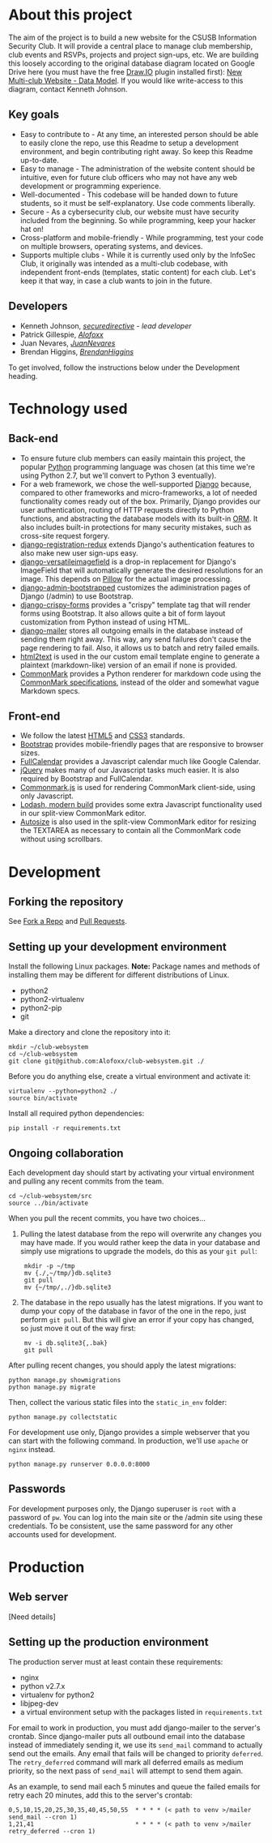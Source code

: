 # About this project

The aim of the project is to build a new website for the CSUSB Information Security Club. It will provide a central place to manage club membership, club events and RSVPs, projects and project sign-ups, etc. We are building this loosely according to the original database diagram located on Google Drive here (you must have the free [Draw.IO](https://www.draw.io) plugin installed first): [New Multi-club Website - Data Model](https://drive.google.com/file/d/0B2eX_I6RM9VBVVdONXYyRGpzSWs/view?usp=sharing). If you would like write-access to this diagram, contact Kenneth Johnson.

## Key goals

* Easy to contribute to - At any time, an interested person should be able to easily clone the repo, use this Readme to setup a development environment, and begin contributing right away. So keep this Readme up-to-date.
* Easy to manage - The administration of the website content should be intuitive, even for future club officers who may not have any web development or programming experience.
* Well-documented - This codebase will be handed down to future students, so it must be self-explanatory. Use code comments liberally.
* Secure - As a cybersecurity club, our website must have security included from the beginning. So while programming, keep your hacker hat on!
* Cross-platform and mobile-friendly - While programming, test your code on multiple browsers, operating systems, and devices.
* Supports multiple clubs - While it is currently used only by the InfoSec Club, it originally was intended as a multi-club codebase, with independent front-ends (templates, static content) for each club. Let's keep it that way, in case a club wants to join in the future.

## Developers

* Kenneth Johnson, [*securedirective*](https://github.com/securedirective) - *lead developer*
* Patrick Gillespie, [*Alofoxx*](https://github.com/Alofoxx)
* Juan Nevares, [*JuanNevares*](https://github.com/JuanNevares)
* Brendan Higgins, [*BrendanHiggins*](https://github.com/BrendanHiggins)

To get involved, follow the instructions below under the Development heading.


# Technology used

## Back-end

* To ensure future club members can easily maintain this project, the popular [Python](https://docs.python.org/2.7/) programming language was chosen (at this time we're using Python 2.7, but we'll convert to Python 3 eventually).
* For a web framework, we chose the well-supported [Django](https://docs.djangoproject.com/en/1.8/intro/overview/) because, compared to other frameworks and micro-frameworks, a lot of needed functionality comes ready out of the box. Primarily, Django provides our user authentication, routing of HTTP requests directly to Python functions, and abstracting the database models with its built-in [ORM](https://en.wikipedia.org/wiki/Object-relational_mapping). It also includes built-in protections for many security mistakes, such as cross-site request forgery.
* [django-registration-redux](https://pypi.python.org/pypi/django-registration-redux/) extends Django's authentication features to also make new user sign-ups easy.
* [django-versatileimagefield](https://pypi.python.org/pypi/django-versatileimagefield/) is a drop-in replacement for Django's ImageField that will automatically generate the desired resolutions for an image. This depends on [Pillow](https://pypi.python.org/pypi/Pillow/) for the actual image processing.
* [django-admin-bootstrapped](https://pypi.python.org/pypi/django-admin-bootstrapped/) customizes the adiministration pages of Django (/admin) to use Bootstrap.
* [django-crispy-forms](https://pypi.python.org/pypi/django-crispy-forms/) provides a "crispy" template tag that will render forms using Bootstrap. It also allows quite a bit of form layout customization from Python instead of using HTML.
* [django-mailer](https://pypi.python.org/pypi/django-mailer/) stores all outgoing emails in the database instead of sending them right away. This way, any send failures don't cause the page rendering to fail. Also, it allows us to batch and retry failed emails.
* [html2text](https://pypi.python.org/pypi/html2text/) is used in the our custom email template engine to generate a plaintext (markdown-like) version of an email if none is provided.
* [CommonMark](https://pypi.python.org/pypi/CommonMark/) provides a Python renderer for markdown code using the [CommonMark specifications](http://spec.commonmark.org/0.22/), instead of the older and somewhat vague Markdown specs.

## Front-end

* We follow the latest [HTML5](http://www.w3schools.com/html/html5_intro.asp) and [CSS3](http://www.w3schools.com/css/css3_intro.asp) standards.
* [Bootstrap](http://getbootstrap.com/) provides mobile-friendly pages that are responsive to browser sizes.
* [FullCalendar](http://fullcalendar.io/) provides a Javascript calendar much like Google Calendar.
* [jQuery](http://learn.jquery.com/about-jquery/) makes many of our Javascript tasks much easier. It is also required by Bootstrap and FullCalendar.
* [Commonmark.js](https://github.com/jgm/commonmark.js) is used for rendering CommonMark client-side, using only Javascript.
* [Lodash, modern build](https://lodash.com/) provides some extra Javascript functionality used in our split-view CommonMark editor.
* [Autosize](http://www.jacklmoore.com/autosize/) is also used in the split-view CommonMark editor for resizing the TEXTAREA as necessary to contain all the CommonMark code without using scrollbars.


# Development

## Forking the repository

See [Fork a Repo](https://help.github.com/articles/fork-a-repo/) and [Pull Requests](https://help.github.com/articles/using-pull-requests/).

## Setting up your development environment

Install the following Linux packages. __Note:__ Package names and methods of installing them may be different for different distributions of Linux.

* python2
* python2-virtualenv
* python2-pip
* git

Make a directory and clone the repository into it:

    mkdir ~/club-websystem
    cd ~/club-websystem
    git clone git@github.com:Alofoxx/club-websystem.git ./

Before you do anything else, create a virtual environment and activate it:

    virtualenv --python=python2 ./
    source bin/activate

Install all required python dependencies:

    pip install -r requirements.txt

## Ongoing collaboration

Each development day should start by activating your virtual environment and pulling any recent commits from the team.

    cd ~/club-websystem/src
    source ../bin/activate

When you pull the recent commits, you have two choices...

1. Pulling the latest database from the repo will overwrite any changes you may have made. If you would rather keep the data in your database and simply use migrations to upgrade the models, do this as your `git pull`:

        mkdir -p ~/tmp
        mv {./,~/tmp/}db.sqlite3
        git pull
        mv {~/tmp/,./}db.sqlite3

2. The database in the repo usually has the latest migrations. If you want to dump your copy of the database in favor of the one in the repo, just perform `git pull`. But this will give an error if your copy has changed, so just move it out of the way first:

        mv -i db.sqlite3{,.bak}
        git pull

After pulling recent changes, you should apply the latest migrations:

    python manage.py showmigrations
    python manage.py migrate

Then, collect the various static files into the `static_in_env` folder:

    python manage.py collectstatic

For development use only, Django provides a simple webserver that you can start with the following command. In production, we'll use `apache` or `nginx` instead.

    python manage.py runserver 0.0.0.0:8000

## Passwords

For development purposes only, the Django superuser is `root` with a password of `pw`. You can log into the main site or the /admin site using these credentials. To be consistent, use the same password for any other accounts used for development.


# Production

## Web server

[Need details]

## Setting up the production environment

The production server must at least contain these requirements:

* nginx
* python v2.7.x
* virtualenv for python2
* libjpeg-dev
* a virtual environment setup with the packages listed in `requirements.txt`

For email to work in production, you must add django-mailer to the server's crontab. Since django-mailer puts all outbound email into the database instead of immediately sending it, we use its `send_mail` command to actually send out the emails. Any email that fails will be changed to priority `deferred`. The `retry_deferred` command will mark all deferred emails as medium priority, so the next pass of `send_mail` will attempt to send them again.

As an example, to send mail each 5 minutes and queue the failed emails for retry each 20 minutes, add this to the server's crontab:

    0,5,10,15,20,25,30,35,40,45,50,55  * * * * (< path to venv >/mailer send_mail --cron 1)
    1,21,41                            * * * * (< path to venv >/mailer retry_deferred --cron 1)
